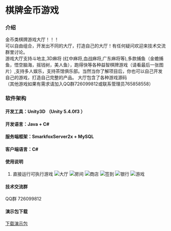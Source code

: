 # 棋牌金币游戏

### 介绍
金币类棋牌游戏大厅！！！<br/>
可以自由组合，开发出不同的大厅，打造自己的大厅！有任何疑问欢迎来技术交流群里讨论。<br/>
游戏大厅支持斗地主,3D麻将 (红中麻将,血战麻将,广东麻将等),多款捕鱼（金蟾捕鱼，悟空脑海，摇钱树，美人鱼），跑得快等各种益智棋牌游戏（请看最后一张图片）,支持多人娱乐，支持茶馆俱乐部。当然当你了解项目后，你也可以自己开发自己的游戏，打造自己完整的产品。
大厅包含了各种游戏源码<br/> 
（其他游戏如果有需求请加入QQ群726099812或联系管理员765858558）
 

### 软件架构
#### 开发工具：Unity3D （Unity 5.4.0f3 ）
#### 开发语言：Java + C#
#### 服务端框架：SmarkfoxServer2x + MySQL
#### 客户端语言：C#
 
#### 使用说明
1. 直接运行可执行游戏 
![大厅](https://images.gitee.com/uploads/images/2019/0626/182514_c6619441_1408290.jpeg "hall.jpg")
![房间](https://images.gitee.com/uploads/images/2019/0626/182608_4f8c5a13_1408290.jpeg "room.jpg")
![商店](https://images.gitee.com/uploads/images/2019/0626/182644_bbc55543_1408290.jpeg "shop.jpg")
![签到](https://images.gitee.com/uploads/images/2019/0626/182711_84b99ec4_1408290.jpeg "sign.jpg")
![银行](https://images.gitee.com/uploads/images/2019/0626/182728_89214bb6_1408290.jpeg "bank.jpg")
![游戏](https://images.gitee.com/uploads/images/2019/0626/182747_62310769_1408290.jpeg "games.jpg")

#### 技术交流群
QQ群 726099812

#### 演示包下载
[下载演示包](http://d.yxixia.com/zydemo)